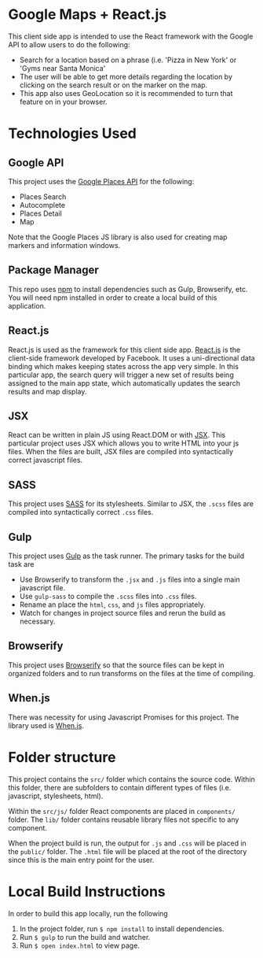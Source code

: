 # Google Maps + React.js
This client side app is intended to use the React framework with the
Google API to allow users to do the following:

- Search for a location based on a phrase (i.e. 'Pizza in New York' or
  'Gyms near Santa Monica'
- The user will be able to get more details regarding the location by
  clicking on the search result or on the marker on the map.
- This app also uses GeoLocation so it is recommended to turn that
  feature on in your browser.

# Technologies Used

## Google API
This project uses the [Google Places API](https://developers.google.com/maps/) for the following:
- Places Search
- Autocomplete
- Places Detail
- Map

Note that the Google Places JS library is also used for creating map
markers and information windows.

## Package Manager
This repo uses [npm](https://www.npmjs.com/) to install dependencies
such as Gulp, Browserify, etc. You will need npm installed in order to
create a local build of this application.

## React.js
React.js is used as the framework for this client side app. [React.js](https://facebook.github.io/react/index.html) is the client-side framework developed by Facebook. It uses a uni-directional data binding which makes keeping states across the app very simple. In this particular app, the search query will trigger a new set of results being assigned to the main app state, which automatically updates the search results and map display.

## JSX
React can be written in plain JS using React.DOM or with [JSX](https://facebook.github.io/react/docs/jsx-in-depth.html). This
particular project uses JSX which allows you to write HTML into your
js files. When the files are built, JSX files are compiled into syntactically
correct javascript files.

## SASS
This project uses [SASS](http://sass-lang.com/) for its stylesheets. Similar to JSX, the
`.scss` files are compiled into syntactically correct `.css` files.

## Gulp
This project uses [Gulp](http://gulpjs.com/) as the task runner. The
primary tasks for the build task are
- Use Browserify to transform the `.jsx` and `.js` files into a single main javascript file.
- Use `gulp-sass` to compile the `.scss` files into `.css` files.
- Rename an place the `html`, `css`, and `js` files appropriately.
- Watch for changes in project source files and rerun the build as
  necessary.

## Browserify
This project uses [Browserify](http://browserify.org/) so that the
source files can be kept in organized folders and to run transforms on
the files at the time of compiling.

## When.js
There was necessity for using Javascript Promises for this project. The
library used is [When.js](https://github.com/cujojs/when).

# Folder structure
This project contains the `src/` folder which contains the source code.
Within this folder, there are subfolders to contain different types of
files (i.e. javascript, stylesheets, html).

Within the `src/js/` folder React components are placed in `components/`
folder. The `lib/` folder contains reusable library files not specific to any component.

When the project build is run, the output for `.js` and `.css` will be
placed in the `public/` folder. The `.html` file will be placed at the
root of the directory since this is the main entry point for the user.

# Local Build Instructions
In order to build this app locally, run the following

1. In the project folder, run `$ npm install` to install dependencies.
2. Run `$ gulp` to run the build and watcher.
3. Run `$ open index.html` to view page.
